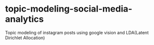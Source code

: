 # topic-modeling-social-media-analytics
Topic modeling of instagram posts using google vision and LDA(Latent Dirichlet Allocation)
